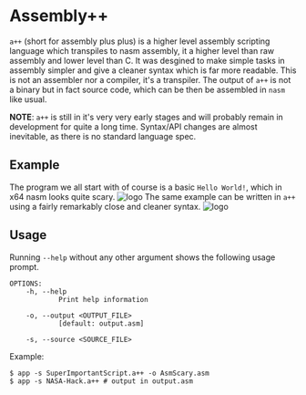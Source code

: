# Assembly++
`a++` (short for assembly plus plus) is a higher level assembly scripting language which transpiles to nasm assembly, it a higher level than raw assembly and lower level than C. It was desgined to make simple tasks in assembly simpler and give a cleaner syntax which is far more readable. This is not an assembler nor a compiler, it's a transpiler. The output of `a++` is not a binary but in fact source code, which can be then be assembled in `nasm` like usual.

**NOTE**: `a++` is still in it's very very early stages and will probably remain in development for quite a long time. Syntax/API changes are almost inevitable, as there is no standard language spec.

## Example
The program we all start with of course is a basic `Hello World!`, which in x64 nasm looks quite scary.
![logo](https://raw.githubusercontent.com/hh-Naram/Assembly-PlusPlus/master/Branding/HelloWorld.asm.png)
The same example can be written in `a++` using a fairly remarkably close and cleaner syntax.
![logo](https://raw.githubusercontent.com/hh-Naram/Assembly-PlusPlus/master/Branding/HelloWorld.app.png)

## Usage
Running `--help` without any other argument shows the following usage prompt.
```
OPTIONS:
    -h, --help
            Print help information

    -o, --output <OUTPUT_FILE>
            [default: output.asm]

    -s, --source <SOURCE_FILE>
```
Example:
```
$ app -s SuperImportantScript.a++ -o AsmScary.asm
$ app -s NASA-Hack.a++ # output in output.asm
```
